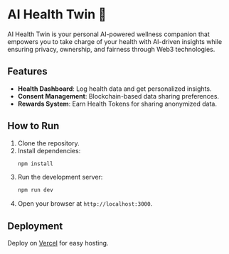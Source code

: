 # AI Health Twin 🌟

AI Health Twin is your personal AI-powered wellness companion that empowers you to take charge of your health with AI-driven insights while ensuring privacy, ownership, and fairness through Web3 technologies.

## Features
- **Health Dashboard**: Log health data and get personalized insights.
- **Consent Management**: Blockchain-based data sharing preferences.
- **Rewards System**: Earn Health Tokens for sharing anonymized data.

## How to Run
1. Clone the repository.
2. Install dependencies:
   ```bash
   npm install
   ```
3. Run the development server:
   ```bash
   npm run dev
   ```
4. Open your browser at `http://localhost:3000`.

## Deployment
Deploy on [Vercel](https://vercel.com) for easy hosting.
